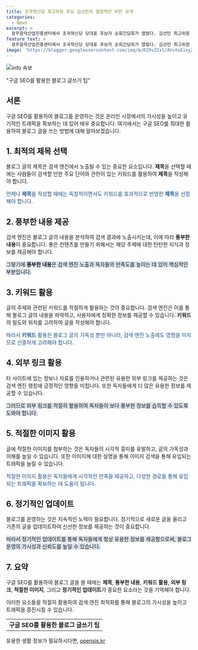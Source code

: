 ```yaml
---
title: 조국혁신당 최고위원 후보 김선민의 열정적인 비전 공개
categories:
  - News
excerpt: >
  광주음악산업진흥센터에서 조국혁신당 당대표 후보자 순회간담회가 열렸다. 김선민 최고위원 후보의 열정적인 모습이 눈에 띄었다.
feature_text: >
  광주음악산업진흥센터에서 조국혁신당 당대표 후보자 순회간담회가 열렸다. 김선민 최고위원 후보의 열정적인 모습이 눈에 띄었다.
image: 'https://blogger.googleusercontent.com/img/b/R29vZ2xl/AVvXsEixyZcFfHzMRdzZMjFBmAUKJYCLCGyLL1o632UiGVXcaFdKo_bkvkuCioo0uUKlGfBVcT3P84aROyZIXSBEx3Aw5nCQ3pTgDom1WDC4m8eifvWiAmWEEVb4x6G_l8C0QH225ldMjyaFvpxGEBGNO37VmDTDMHGhJPq73UglMfDca1-0aw/s1600/blogspot.png'
---
```


<p><img src="https://blogger.googleusercontent.com/img/b/R29vZ2xl/AVvXsEixyZcFfHzMRdzZMjFBmAUKJYCLCGyLL1o632UiGVXcaFdKo_bkvkuCioo0uUKlGfBVcT3P84aROyZIXSBEx3Aw5nCQ3pTgDom1WDC4m8eifvWiAmWEEVb4x6G_l8C0QH225ldMjyaFvpxGEBGNO37VmDTDMHGhJPq73UglMfDca1-0aw/s1600/blogspot.png" alt="info 속보" /></p>

<p>"구글 SEO를 활용한 블로그 글쓰기 팁"</p>

<h2 data-ke-size="size26">서론</h2>

<p data-ke-size="size16">구글 SEO를 활용하여 블로그를 운영하는 것은 온라인 시장에서의 가시성을 높이고 유기적인 트래픽을 확보하는 데 있어 매우 중요합니다. 여기에서는 구글 SEO를 최대한 활용하여 블로그 글을 쓰는 방법에 대해 알아보겠습니다.</p>

<h2 data-ke-size="size26">1. 최적의 제목 선택</h2>

<p data-ke-size="size16">블로그 글의 제목은 검색 엔진에서 노출될 수 있는 중요한 요소입니다. <b>제목</b>을 선택할 때에는 사람들이 검색할 만한 주요 단어와 관련이 있는 키워드를 활용하여 <b>제목</b>을 작성해야 합니다.</p>

<p data-ke-size="size16"><span style="color: #1a5490;">언제나 <b>제목</b>을 작성할 때에는 독창적이면서도 키워드를 효과적으로 반영한 <b>제목</b>을 선정해야 합니다.</span></p>

<h2 data-ke-size="size26">2. 풍부한 내용 제공</h2>

<p data-ke-size="size16">검색 엔진은 블로그 글의 내용을 분석하여 검색 결과에 노출시키는데, 이에 따라 <b>풍부한 내용</b>이 중요합니다. 좋은 컨텐츠를 만들기 위해서는 해당 주제에 대한 탄탄한 지식과 정보를 제공해야 합니다.</p>

<p data-ke-size="size16"><span style="background-color: #21538527;">그렇기에 <b>풍부한 내용</b>은 검색 엔진 노출과 독자들의 만족도를 높이는 데 있어 핵심적인 부분입니다.</span></p>

<h2 data-ke-size="size26">3. 키워드 활용</h2>

<p data-ke-size="size16">글의 주제와 관련된 키워드를 적절하게 활용하는 것이 중요합니다. 검색 엔진은 이를 통해 블로그 글의 내용을 파악하고, 사용자에게 정확한 정보를 제공할 수 있습니다. <b>키워드</b>의 밀도와 위치를 고려하여 글을 작성해야 합니다.</p>

<p data-ke-size="size16"><span style="color: #1a5490;">따라서 <b>키워드</b> 활용은 블로그 글의 가독성 뿐만 아니라, 검색 엔진 노출에도 영향을 미치므로 신중하게 고려해야 합니다.</span></p>

<h2 data-ke-size="size26">4. 외부 링크 활용</h2>

<p data-ke-size="size16">타 사이트에 있는 정보나 자료를 인용하거나 관련된 유용한 외부 링크를 제공하는 것은 검색 엔진 랭킹에 긍정적인 영향을 미칩니다. 또한 독자들에게 더 많은 유용한 정보를 제공할 수 있습니다.</p>

<p data-ke-size="size16"><span style="background-color: #21538527;">그러므로 외부 링크를 적절히 활용하여 독자들이 보다 풍부한 정보를 습득할 수 있도록 도와야 합니다.</span></p>

<h2 data-ke-size="size26">5. 적절한 이미지 활용</h2>

<p data-ke-size="size16">글에 적절한 이미지를 첨부하는 것은 독자들의 시각적 흥미를 유발하고, 글의 가독성과 이해를 높일 수 있습니다. 또한 이미지에 대한 설명을 통해 이미지 검색을 통해 유입되는 트래픽을 늘릴 수 있습니다.</p>

<p data-ke-size="size16"><span style="color: #1a5490;">적절한 이미지 활용은 독자들에게 시각적인 만족을 제공하고, 다양한 경로를 통해 유입되는 트래픽을 확보하는 데 도움이 됩니다.</span></p>

<h2 data-ke-size="size26">6. 정기적인 업데이트</h2>

<p data-ke-size="size16">블로그를 운영하는 것은 지속적인 노력이 필요합니다. 정기적으로 새로운 글을 올리고 기존의 글을 업데이트하여 신선한 정보를 제공하는 것이 중요합니다.</p>

<p data-ke-size="size16"><span style="background-color: #21538527;">따라서 정기적인 업데이트를 통해 독자들에게 항상 유용한 정보를 제공함으로써, 블로그 운영의 가시성과 신뢰도를 높일 수 있습니다.</span></p>

<h2 data-ke-size="size26">7. 요약</h2>

<p data-ke-size="size16">구글 SEO를 활용하여 블로그 글을 쓸 때에는 <b>제목</b>, <b>풍부한 내용</b>, <b>키워드 활용</b>, <b>외부 링크</b>, <b>적절한 이미지</b>, 그리고 <b>정기적인 업데이트</b>가 중요한 요소라는 것을 기억해야 합니다.</p>

<p data-ke-size="size16">이러한 요소들을 적절히 활용하여 검색 엔진 최적화를 통해 블로그의 가시성을 높이고 트래픽을 증진시킬 수 있습니다.</p>

<table>
<tbody>
<tr>
<td style="text-align: center; height: 17px;"><b>구글 SEO를 활용한 블로그 글쓰기 팁</b></td>
</tr>
</tbody>
</table>
유용한 생활 정보가 필요하시다면, <a href="https://opensis.kr" rel="dofollow">opensis.kr</a>


